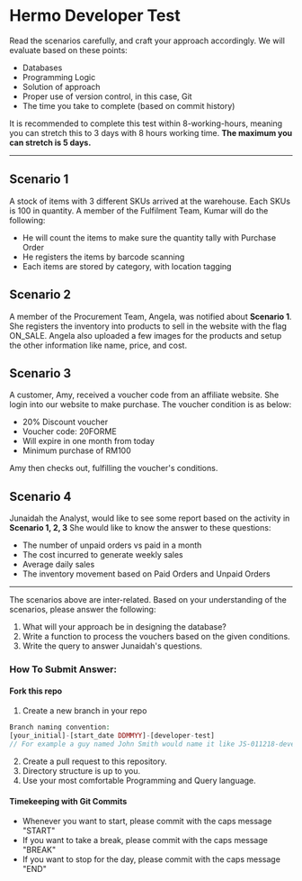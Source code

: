 # Hermo Developer Test

Read the scenarios carefully, and craft your approach accordingly. We will evaluate based on these points:

- Databases
- Programming Logic
- Solution of approach
- Proper use of version control, in this case, Git
- The time you take to complete (based on commit history)

It is recommended to complete this test within 8-working-hours, meaning you can stretch this to 3 days with 8 hours working time.
**The maximum you can stretch is 5 days.**

---

## Scenario 1

A stock of items with 3 different SKUs arrived at the warehouse. Each SKUs is 100 in quantity.
A member of the Fulfilment Team, Kumar will do the following:

- He will count the items to make sure the quantity tally with Purchase Order
- He registers the items by barcode scanning
- Each items are stored by category, with location tagging


## Scenario 2

A member of the Procurement Team, Angela, was notified about **Scenario 1**.
She registers the inventory into products to sell in the website with the flag ON_SALE.
Angela also uploaded a few images for the products and setup the other information like name, price, and cost.

## Scenario 3

A customer, Amy, received a voucher code from an affiliate website. She login into our website to make purchase.
The voucher condition is as below:

- 20% Discount voucher
- Voucher code: 20FORME
- Will expire in one month from today
- Minimum purchase of RM100

Amy then checks out, fulfilling the voucher's conditions.

## Scenario 4

Junaidah the Analyst, would like to see some report based on the activity in **Scenario 1, 2, 3**
She would like to know the answer to these questions:

- The number of unpaid orders vs paid in a month
- The cost incurred to generate weekly sales
- Average daily sales
- The inventory movement based on Paid Orders and Unpaid Orders

---

The scenarios above are inter-related. Based on your understanding of the scenarios, please answer the following:

1. What will your approach be in designing the database?
2. Write a function to process the vouchers based on the given conditions.
3. Write the query to answer Junaidah's questions.

### How To Submit Answer:

#### Fork this repo

1. Create a new branch in your repo

```php
Branch naming convention:
[your_initial]-[start_date DDMMYY]-[developer-test]
// For example a guy named John Smith would name it like JS-011218-developer-test
```

2. Create a pull request to this repository.
3. Directory structure is up to you.
4. Use your most comfortable Programming and Query language.

#### Timekeeping with Git Commits

- Whenever you want to start, please commit with the caps message "START"
- If you want to take a break, please commit with the caps message "BREAK"
- If you want to stop for the day, please commit with the caps message "END"